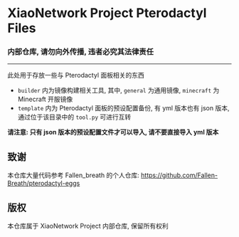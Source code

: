 # XiaoNetwork Project Pterodactyl Files

### 内部仓库, 请勿向外传播, 违者必究其法律责任

---

此处用于存放一些与 Pterodactyl 面板相关的东西

- `builder` 内为镜像构建相关工具, 其中, `general` 为通用镜像, `minecraft` 为 Minecraft 开服镜像
- `template` 内为 Pterodactyl 面板的预设配置备份, 有 yml 版本也有 json 版本, 通过位于该目录中的 `tool.py` 可进行互转

**请注意: 只有 json 版本的预设配置文件才可以导入, 请不要直接导入 yml 版本**

## 致谢

本仓库大量代码参考 Fallen_breath 的个人仓库: https://github.com/Fallen-Breath/pterodactyl-eggs

## 版权

本仓库属于 XiaoNetwork Project 内部仓库, 保留所有权利